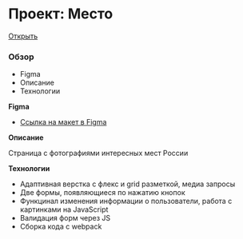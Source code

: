 # Проект: Место

[Открыть](https://kur0yuki.github.io/mesto-project/)

### Обзор

* Figma
* Описание
* Технологии

**Figma**

* [Ссылка на макет в Figma](https://www.figma.com/file/2cn9N9jSkmxD84oJik7xL7/JavaScript.-Sprint-4?node-id=0%3A1)

**Описание**

Страница с фотографиями интересных мест России

**Технологии**

* Адаптивная верстка с флекс и grid разметкой, медиа запросы
* Две формы, появляющиеся по нажатию кнопок
* Функцинал изменения информации о пользователи, работа с картинками на JavaScript
* Валидация форм через JS
* Сборка кода с webpack

